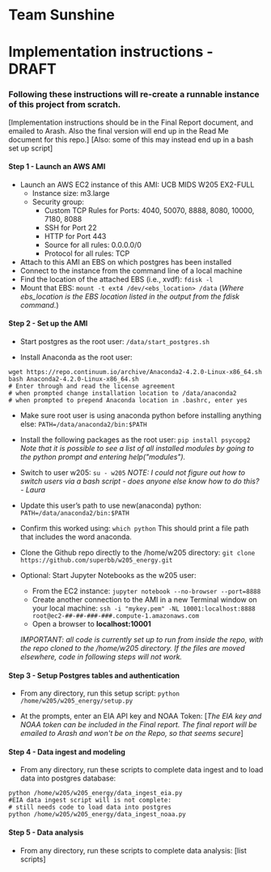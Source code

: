 # Team Sunshine

# Implementation instructions - DRAFT
### Following these instructions will re-create a runnable instance of this project from scratch.

[Implementation instructions should be in the Final Report document, and emailed to Arash. Also the final version will end up in the Read Me document for this repo.]
[Also: some of this may instead end up in a bash set up script]


#### Step 1 - Launch an AWS AMI
* Launch an AWS EC2 instance of this AMI: UCB MIDS W205 EX2-FULL
    * Instance size: m3.large
    * Security group:
        * Custom TCP Rules for Ports: 4040, 50070, 8888, 8080, 10000, 7180, 8088
        * SSH for Port 22
        * HTTP for Port 443
        * Source for all rules: 0.0.0.0/0
        * Protocol for all rules:  TCP
* Attach to this AMI an EBS on which postgres has been installed
* Connect to the instance from the command line of a local machine
* Find the location of the attached EBS (i.e., xvdf):
`fdisk -l`
* Mount that EBS:
`mount -t ext4 /dev/<ebs_location> /data`
(_Where ebs_location is the EBS location listed in the output from the fdisk command._)


#### Step 2 - Set up the AMI
* Start postgres as the root user:
`/data/start_postgres.sh`

* Install Anaconda as the root user:
```
wget https://repo.continuum.io/archive/Anaconda2-4.2.0-Linux-x86_64.sh
bash Anaconda2-4.2.0-Linux-x86_64.sh
# Enter through and read the license agreement
# when prompted change installation location to /data/anaconda2
# when prompted to prepend Anaconda location in .bashrc, enter yes
```

* Make sure root user is using anaconda python before installing anything else:
`PATH=/data/anaconda2/bin:$PATH`

* Install the following packages as the root user:
`pip install psycopg2` _Note that it is possible to see a list of all installed modules by going to the python prompt and entering help("modules")._


* Switch to user w205:
`su - w205`
_NOTE: I could not figure out how to switch users via a bash script - does anyone else know how to do this? - Laura_

* Update this user’s path to use new(anaconda) python:
`PATH=/data/anaconda2/bin:$PATH`

* Confirm this worked using: `which python`
This should print a file path that includes the word anaconda.

* Clone the Github repo directly to the /home/w205 directory:
`git clone https://github.com/superbb/w205_energy.git`

* Optional:  Start Jupyter Notebooks as the w205 user:
   * From the EC2 instance: `jupyter notebook --no-browser --port=8888`
   * Create another connection to the AMI in a new Terminal window on your local machine: `ssh -i "mykey.pem" -NL 10001:localhost:8888 root@ec2-##-##-###-###.compute-1.amazonaws.com` 
   * Open a browser to __localhost:10001__

   _IMPORTANT:  all code is currently set up to run from inside the repo, with the repo cloned to the /home/w205 directory. If the files are moved elsewhere, code in following steps will not work._

#### Step 3 - Setup Postgres tables and authentication
* From any directory, run this setup script:
`python /home/w205/w205_energy/setup.py`

* At the prompts, enter an EIA API key and NOAA Token: [_The EIA key and NOAA token can be included in the Final report. The final report will be emailed to Arash and won't be on the Repo, so that seems secure_]


#### Step 4 - Data ingest and modeling
* From any directory, run these scripts to complete data ingest and to load data into postgres database:
```
python /home/w205/w205_energy/data_ingest_eia.py
#EIA data ingest script will is not complete:
# still needs code to load data into postgres
python /home/w205/w205_energy/data_ingest_noaa.py
```

#### Step 5 - Data analysis
* From any directory, run these scripts to complete data analysis:
[list scripts]
